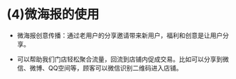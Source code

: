 # (4)微海报的使用

*   微海报创意传播：通过老用户的分享邀请带来新用户，福利和创意是让用户分享。

*   可以帮助我们门店轻松聚合流量，回流到店铺内促成交易。比如可以分享到微信、微博、QQ空间等，顾客可以微信识别二维码进入店铺。
